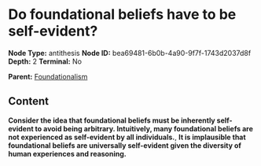 # Do foundational beliefs have to be self-evident?

**Node Type:** antithesis
**Node ID:** bea69481-6b0b-4a90-9f7f-1743d2037d8f
**Depth:** 2
**Terminal:** No

**Parent:** [Foundationalism](foundationalism.md)

## Content

**Consider the idea that foundational beliefs must be inherently self-evident to avoid being arbitrary. Intuitively, many foundational beliefs are not experienced as self-evident by all individuals.**, **It is implausible that foundational beliefs are universally self-evident given the diversity of human experiences and reasoning.**
